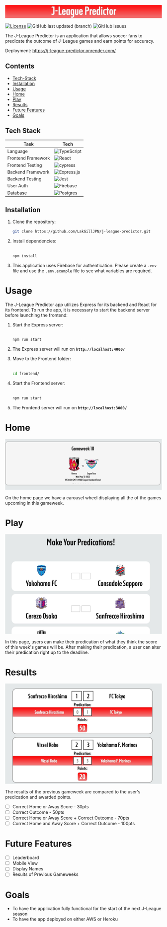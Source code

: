 <img src="/images\header.jpg" alt="Header" title="Header">

[![License](https://img.shields.io/badge/license-MIT-blue.svg)](LICENSE) ![GitHub last updated (branch)](https://img.shields.io/github/last-commit/LakGillJPN/j-league-predictor) ![GitHub issues](https://img.shields.io/github/issues/LakGillJPN/j-league-predictor) 



The J-League Predictor is an application that allows soccer fans to predicate the outcome of J-League games and earn points for accuracy.

Deployment: https://j-league-predictor.onrender.com/

## Contents
- [Tech-Stack](#tech-stack)
- [Installation](#installation)
- [Usage](#usage)
- [Home](#home)
- [Play](#play)
- [Results](#results)
- [Future Features](#future-features)
- [Goals](#goals)

## Tech Stack 

| Task       | Tech        |
| ---------- | ----------- |
| Language  | ![TypeScript](https://img.shields.io/badge/typescript-%23007ACC.svg?style=for-the-badge&logo=typescript&logoColor=white)  |
| Frontend Framework  | ![React](https://img.shields.io/badge/react-%2320232a.svg?style=for-the-badge&logo=react&logoColor=%2361DAFB)  |
|  Frontend Testing  | ![cypress](https://img.shields.io/badge/-cypress-%23E5E5E5?style=for-the-badge&logo=cypress&logoColor=058a5e)  |
| Backend Framework  | ![Express.js](https://img.shields.io/badge/express.js-%23404d59.svg?style=for-the-badge&logo=express&logoColor=%2361DAFB)   |
|  Backend Testing  | ![Jest](https://img.shields.io/badge/-jest-%23C21325?style=for-the-badge&logo=jest&logoColor=white)  |
|  User Auth | ![Firebase](https://img.shields.io/badge/firebase-%23039BE5.svg?style=for-the-badge&logo=firebase) |
|  Database | ![Postgres](https://img.shields.io/badge/postgres-%23316192.svg?style=for-the-badge&logo=postgresql&logoColor=white) |





## Installation

1. Clone the repository:

   ```bash
   git clone https://github.com/LakGillJPN/j-league-predictor.git

   ```

2. Install dependencies:
    
    ```bash
    
    npm install 
    
    ```

3. This application uses Firebase for authentication. Please create a `.env` file and use the `.env.example` file to see what variables are required.

# Usage

The J-League Predictor app utilizes Express for its backend and React for its frontend. To run the app, it is necessary to start the backend server before launching the frontend:

1. Start the Express server:

    ```bash
    
    npm run start
    
    ```
    
2. The Express server will run on  **`http://localhost:4000/`**

3. Move to the Frontend folder:

    ```bash
    
    cd frontend/
    
    ```
4. Start the Frontend server:

    ```bash
    
    npm run start
    
    ```
    
5. The Frontend server will run on  **`http://localhost:3000/`**



# Home
<img src="/images\homepage.jpg" alt="Homepage" title="Homepage">

On the home page we have a carousel wheel displaying all the of the games upcoming in this gameweek.

# Play
<img src="/images\play_page.jpg" alt="Play" title="Play">

In this page, users can make their predication of what they think the score of this week's games will be. After making their predication, a user can alter their predication right up to the deadline.

# Results
<img src="/images\results.jpg" alt="Results" title="Results">

The results of the previous gameweek are compared to the user's predication and awarded points. 

- [ ] Correct Home or Away Score - 30pts
- [ ] Correct Outcome - 50pts
- [ ] Correct Home or Away Score + Correct Outcome - 70pts
- [ ] Correct Home and Away Score + Correct Outcome - 100pts

# Future Features
- [ ] Leaderboard
- [ ] Mobile View
- [ ] Display Names
- [ ] Results of Previous Gameweeks

# Goals
- To have the application fully functional for the start of the next J-League season
- To have the app deployed on either AWS or Heroku


<!---
```
j-league-predictor
├─ .git
├─ .gitignore
├─ backend
│  ├─ index.ts
│  ├─ knex.ts
│  ├─ server.ts
│  └─ tests
│     └─ server.test.ts
├─ db
│  ├─ migrations
│  │  ├─ 20230331132652_fixtures.ts
│  │  ├─ 20230410060443_users.ts
│  │  ├─ 20230415013729_predications.ts
│  │  ├─ 20230415020325_points.ts
│  │  └─ 20230419022140_overall.ts
│  └─ seeds
│     └─ fixture-seed.ts
├─ environment.d.ts
├─ fixtures.ts
├─ frontend
│  ├─ .gitignore
│  ├─ package.json
│  ├─ public
│  │  ├─ images
│  │  │  └─ favicon.ico
│  │  ├─ index.html
│  │  └─ manifest.json
│  ├─ README.md
│  └─ src
│     ├─ App.css
│     ├─ App.tsx
│     ├─ components
│     │  ├─ CountdownTimer.jsx
│     │  ├─ FixturesCarousel.css
│     │  ├─ FixturesCarousel.tsx
│     │  ├─ Footer.css
│     │  ├─ Footer.tsx
│     │  ├─ Header.css
│     │  ├─ Header.tsx
│     │  ├─ Navbar.css
│     │  ├─ Navbar.tsx
│     │  └─ Warning.tsx
│     ├─ context
│     │  ├─ AuthContext.tsx
│     │  └─ ProtectedRoute.tsx
│     ├─ firebase
│     │  └─ firebase.ts
│     ├─ fonts
│     │  └─ j-league
│     │     ├─ JLEAGUEKICK-BoldCondensed.eot
│     │     ├─ JLEAGUEKICK-BoldCondensed.ttf
│     │     ├─ JLEAGUEKICK-BoldCondensed.woff
│     │     ├─ JLEAGUEKICK-BoldCondensed.woff2
│     │     └─ stylesheet.css
│     ├─ index.css
│     ├─ index.tsx
│     ├─ pages
│     │  ├─ Home.css
│     │  ├─ Home.tsx
│     │  ├─ Login.css
│     │  ├─ Login.tsx
│     │  ├─ Play.css
│     │  ├─ Play.tsx
│     │  ├─ Results.css
│     │  ├─ Results.tsx
│     │  ├─ SignUp.css
│     │  ├─ SignUp.tsx
│     │  ├─ Submitted.css
│     │  └─ Submitted.tsx
│     └─ utils
│        ├─ get-date.ts
│        ├─ get-fixtures.ts
│        ├─ get-gameweek.ts
│        ├─ get-predications.ts
│        ├─ get-results.ts
│        ├─ get-total.ts
│        └─ scoreGen.ts
├─ globals.d.ts
├─ images
│  ├─ header.jpg
│  ├─ homepage.jpg
│  ├─ jleague favicon.png
│  ├─ play_page.jpg
│  └─ results.jpg
├─ jest.config.js
├─ knexfile.ts
├─ package.json
├─ README.md
└─ tsconfig.json

```
--->
